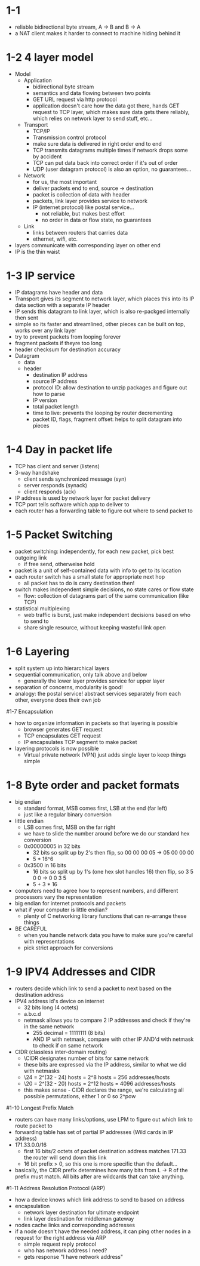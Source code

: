 # 1-1
+ reliable bidirectional byte stream, A -> B and B -> A
+ a NAT client makes it harder to connect to machine hiding behind it

# 1-2 4 layer model
+ Model
    + Application
        + bidirectional byte stream
        + semantics and data flowing between two points
        + GET URL request via http protocol
        + application doesn't care how the data got there, hands GET request to
          TCP layer, which makes sure data gets there reliably, which relies on
          network layer to send stuff, etc...
    + Transport
        + TCP/IP
        + Transmission control protocol
        + make sure data is delivered in right order end to end
        + TCP transmits datagrams multiple times if network drops some by
          accident
        + TCP can put data back into correct order if it's out of order
        + UDP (user datagram protocol) is also an option, no guarantees...
    + Network
        + for us, the most important
        + deliver packets end to end, source -> destination
        + packet is collection of data with header 
        + packets, link layer provides service to network
        + IP (internet protocol) like postal service...
            + not reliable, but makes best effort
            + no order in data or flow state, no guarantees
    + Link
        + links between routers that carries data
        + ethernet, wifi, etc.
+ layers communicate with corresponding layer on other end
+ IP is the thin waist

# 1-3 IP service
+ IP datagrams have header and data
+ Transport gives its segment to network layer, which places this into its IP
  data section with a separate IP header
+ IP sends this datagram to link layer, which is also re-packged internally then
  sent
+ simple so its faster and streamlined, other pieces can be built on top, works
  over any link layer
+ try to prevent packets from looping forever
+ fragment packets if theyre too long
+ header checksum for destination accuracy
+ Datagram
    + data
    + header
        + destination IP address
        + source IP address
        + protocol ID: allow destination to unzip packages and figure out how to
          parse
        + IP version
        + total packet length
        + time to live: prevents the looping by router decrementing
        + packet ID, flags, fragment offset: helps to split datagram into pieces

# 1-4 Day in packet life
+ TCP has client and server (listens)
+ 3-way handshake
    + client sends synchronized message (syn)
    + server responds (synack)
    + client responds (ack)
+ IP address is used by network layer for packet delivery
+ TCP port tells software which app to deliver to
+ each router has a forwarding table to figure out where to send packet to

# 1-5 Packet Switching
+ packet switching: independently, for each new packet, pick best outgoing link
    + if free send, otherweise hold
+ packet is a unit of self-contained data with info to get to its location
+ each router switch has a small state for appropriate next hop
    + all packet has to do is carry destination then!
+ switch makes independent simple decisions, no state cares or flow state
    + flow: collection of datagrams part of the same communication (like TCP)
+ statistical multiplexing
    + web traffic is burst, just make independent decisions based on who to send
      to
    + share single resource, without keeping wasteful link open

# 1-6 Layering
+ split system up into hierarchical layers
+ sequential communication, only talk above and below
    + generally the lower layer provides service for upper layer
+ separation of concerns, modularity is good!
+ analogy: the postal service! abstract services separately from each other,
  everyone does their own job

#1-7 Encapsulation
+ how to organize information in packets so that layering is possible
    + browser generates GET request
    + TCP encapsulates GET request
    + IP encapsulates TCP segment to make packet
+ layering protocols is now possible
    + Virtual private network (VPN) just adds single layer to keep things simple

# 1-8 Byte order and packet formats
+ big endian
    + standard format, MSB comes first, LSB at the end (far left)
    + just like a regular binary conversion
+ little endian
    + LSB comes first, MSB on the far right
    + we have to slide the number around before we do our standard hex
      conversion
    + 0x00000005 in 32 bits
        + 32 bits so split up by 2's then flip, so 00 00 00 05 -> 05 00 00 00
        + 5 * 16^6
    + 0x3500 in 16 bits
        + 16 bits so split up by 1's (one hex slot handles 16) then flip, so
          3 5 0 0 -> 0 0 3 5
        + 5 + 3 * 16
+ computers need to agree how to represent numbers, and different processors
  vary the representation
+ big endian for internet protocols and packets
+ what if your computer is little endian?
    + plenty of C networking library functions that can re-arrange these things
+ BE CAREFUL
    + when you handle network data you have to make sure you're careful with
      representations
    + pick strict approach for conversions

# 1-9 IPV4 Addresses and CIDR
+ routers decide which link to send a packet to next based on the destination
  address
+ IPV4 address id's device on internet
    + 32 bits long (4 octets)
    + a.b.c.d
    + netmask allows you to compare 2 IP addresses and check if they're in the
      same network
        + 255 decimal = 11111111 (8 bits)
        + AND IP with netmask, compare with other IP AND'd with netmask to check
          if on same network
+ CIDR (classless inter-domain routing)
    + \CIDR designates number of bits for same network
    + these bits are expressed via the IP address, similar to what we did with
      netmasks
    + \24 = 2^(32 - 24) hosts = 2^8 hosts = 256 addresses/hosts
    + \20 = 2^(32 - 20) hosts = 2^12 hosts = 4096 addresses/hosts
    + this makes sense - CIDR declares the range, we're calculating all possible
      permutations, either 1 or 0 so 2^pow

#1-10 Longest Prefix Match
+ routers can have many links/options, use LPM to figure out which link to route
  packet to
+ forwarding table has set of partial IP addresses (Wild cards in IP address)
+ 171.33.0.0/16
    + first 16 bits/2 octets of packet destination address matches 171.33 the
      router will send down this link
    + 16 bit prefix > 0, so this one is more specific than the default...
+ basically, the CIDR prefix determines how many bits from L -> R of the prefix
  must match. All bits after are wildcards that can take anything.

#1-11 Address Resolution Protocol (ARP)
+ how a device knows which link address to send to based on address
+ encapsulation
    + network layer destination for ultimate endpoint
    + link layer destination for middleman gateway
+ nodes cache links and corresponding addresses
+ if a node doesn't have the needed address, it can ping other nodes in a
  request for the right address via ARP
    + simple request reply protocol
    + who has network address I need?
    + gets response "I have network address"
